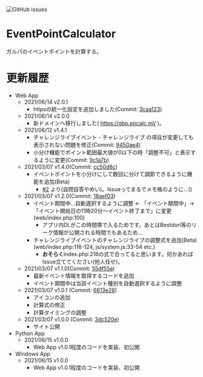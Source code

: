 ![GitHub issues](https://img.shields.io/github/issues/Tateshiki0529/EventPointCalculator)
# EventPointCalculator
ガルパのイベントポイントを計算する。
# 更新履歴
- Web App
	- 2021/06/14 v2.0.1
		- httpsの統一化設定を追加しました(Commit: [3caa123](https://github.com/Tateshiki0529/EventPointCalculator/commit/3caa12363171d0bc0eb4d91ce5c69a4ba499684b))
	- 2021/06/14 v2.0.0
		- 新ドメインへ移行しました( https://gbp.epcalc.ml/ )。
	- 2021/06/12 v1.4.1
		- チャレンジライブイベント - チャレンジライブ の項目が変更しても表示されない問題を修正(Commit: [9450ae4](https://github.com/Tateshiki0529/EventPointCalculator/commit/9450ae4f52068381d01017af27cae0359b22103a))
		- 小分け機能でポイント範囲最大値が0以下の時「調整不可」と表示するように変更(Commit: [9c1a7b](https://github.com/Tateshiki0529/EventPointCalculator/commit/9c1a7ba2a12a1e28624fa61fd9cc83454d932437))
	- 2021/03/07 v1.4.0(Commit: [cc50d8c](https://github.com/Tateshiki0529/EventPointCalculator/commit/cc50d8cb5857d00d7353a382cd37c3905d84e332))
		- イベントポイントを小分けにして数回に分けて調節できるように機能を追加(Beta)
			- [#2](https://github.com/Tateshiki0529/EventPointCalculator/issues/2) より(自問自答やめい)。Issueってまるでメモ帳のように…()
	- 2021/03/07 v1.2.0(Commit: [18aef03](https://github.com/Tateshiki0529/EventPointCalculator/commit/18aef03dceafa07b7c8123c55f469f5b252fa59e))
		- イベント期間中…自動選択するように調整 <- 「イベント期間中」->「イベント開始日の11時20分～イベント終了まで」に変更 (web/index.php:100)
			- アプリ内DLがこの時間帯で入るためです。あとはBestdori等のリーク情報が公開される時間でもあるため… 
		- チャレンジライブイベントのチャレンジライブの調整式を追加(Beta) (web/index.php:118-124, js/system.js:33-54 etc.)
			- **おそらく**index.php:216の式で合ってると思います。何かあればIssue立ててください(他人任せ)。
	- 2021/03/07 v1.1.0(Commit: [55df55a](https://github.com/Tateshiki0529/EventPointCalculator/commit/55df55a598dce49ebb01aff2e30dffb8e4e83c7d))
		- 最新イベント情報を取得するコードを追加
		- イベント期間中は当該イベント種別を自動選択するように調整
	- 2021/03/07 v1.0.1 (Commit: [6613e28](https://github.com/Tateshiki0529/EventPointCalculator/commit/6613e280516d1ed40be32578d76a9660a319bcdd))
		- アイコンの追加
		- 計算式の修正
		- 計算タイミングの調整
	- 2021/03/07 v1.0.0 (Commit: [3dc520e](https://github.com/Tateshiki0529/EventPointCalculator/commit/3dc520eac04ec9d8f0570a544d04a4fe157a24e3))
		- サイト公開
- Python App
	- 2021/06/15 v1.0.0
		- Web App v1.0.1程度のコードを実装、初公開
- Windows App
	- 2021/06/15 v1.0.0
		- Web App v1.0.1程度のコードを実装、初公開